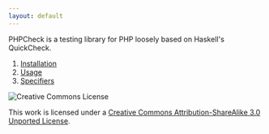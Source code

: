 ```yaml
---
layout: default
---
```

PHPCheck is a testing library for PHP loosely based on Haskell's QuickCheck.

1. [Installation](install)
2. [Usage](usage)
3. [Specifiers](specifiers)

![Creative Commons License](http://i.creativecommons.org/l/by-sa/3.0/88x31.png)

This work is licensed under a [Creative Commons Attribution-ShareAlike 3.0 Unported License](http://creativecommons.org/licenses/by-sa/3.0/).
